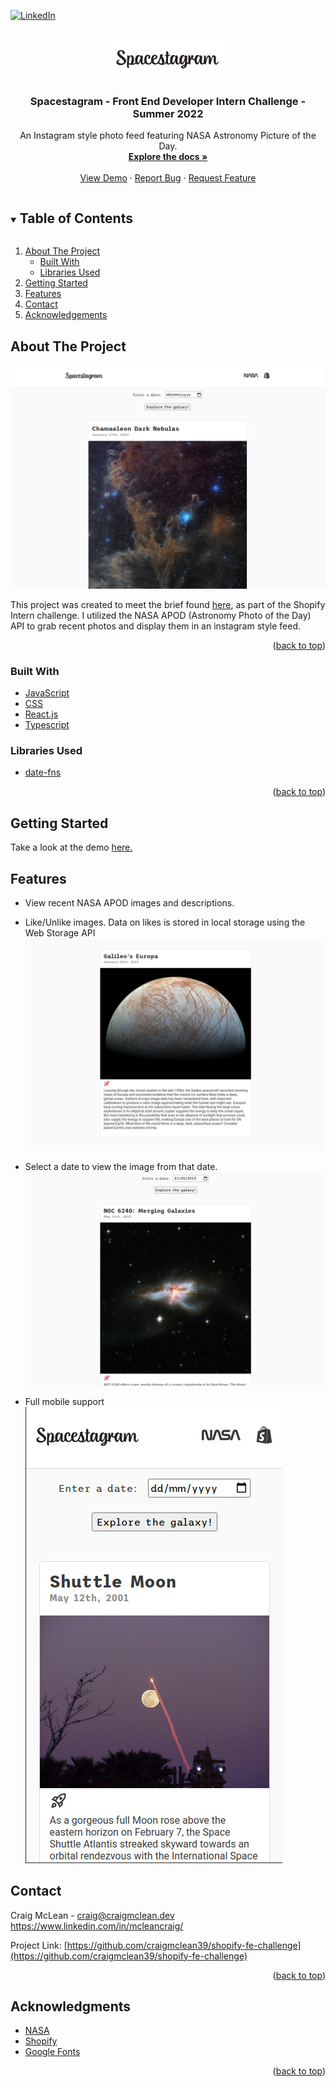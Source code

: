 <div id="top"></div>
<!--
*** Thanks for checking out the Best-README-Template. If you have a suggestion
*** that would make this better, please fork the repo and create a pull request
*** or simply open an issue with the tag "enhancement".
*** Don't forget to give the project a star!
*** Thanks again! Now go create something AMAZING! :D
-->

<!-- PROJECT SHIELDS -->
<!--
*** I'm using markdown "reference style" links for readability.
*** Reference links are enclosed in brackets [ ] instead of parentheses ( ).
*** See the bottom of this document for the declaration of the reference variables
*** for contributors-url, forks-url, etc. This is an optional, concise syntax you may use.
*** https://www.markdownguide.org/basic-syntax/#reference-style-links
-->

<!-- [![Contributors][contributors-shield]][contributors-url]
[![Forks][forks-shield]][forks-url]
[![Stargazers][stars-shield]][stars-url]
[![Issues][issues-shield]][issues-url]
[![MIT License][license-shield]][license-url] -->

[![LinkedIn][linkedin-shield]][linkedin-url]

<!-- PROJECT LOGO -->
<br />
<div align="center">
  <a href="https://github.com/craigmclean39/shopify-fe-challenge">
    <img src="./src/media/spacestagram.png" alt="Logo" style="background-color: white; padding: 1rem">
  </a>

<h3 align="center">Spacestagram - Front End Developer Intern Challenge - Summer 2022</h3>

  <p align="center">
    An Instagram style photo feed featuring NASA Astronomy Picture of the Day.
    <br />
    <a href="https://github.com/craigmclean39/shopify-fe-challenge"><strong>Explore the docs »</strong></a>
    <br />
    <br />
    <a href="https://github.com/craigmclean39/shopify-fe-challenge">View Demo</a>
    ·
    <a href="https://github.com/craigmclean39/shopify-fe-challenge/issues">Report Bug</a>
    ·
    <a href="https://github.com/craigmclean39/shopify-fe-challenge/issues">Request Feature</a>
  </p>
</div>

<!-- TABLE OF CONTENTS -->
<details open="open">
  <summary><h2 style="display: inline-block">Table of Contents</h2></summary>
  <ol>
    <li>
      <a href="#about-the-project">About The Project</a>
      <ul>
        <li><a href="#built-with">Built With</a></li>
        <li><a href="#libraries-used">Libraries Used</a></li>
      </ul>
    </li>
    <li>
      <a href="#getting-started">Getting Started</a>
    </li>
    <li><a href="#features">Features</a></li>
    <li><a href="#contact">Contact</a></li>
    <li><a href="#acknowledgements">Acknowledgements</a></li>
  </ol>
</details>

<!-- ABOUT THE PROJECT -->

## About The Project

[![Product Name Screen Shot][product-screenshot]](https://craigmclean39.github.io/shopify-fe-challenge/)

<p>
This project was created to meet the brief found <a href="https://docs.google.com/document/d/13zXpyrC2yGxoLXKktxw2VJG2Jw8SdUfliLM-bYQLjqE/edit#heading=h.31w9woubunro">here</a>, as part of the Shopify Intern challenge. I utilized the NASA APOD (Astronomy Photo of the Day) API to grab recent photos and display them in an instagram style feed.

</p>

<p align="right">(<a href="#top">back to top</a>)</p>

### Built With

- [JavaScript](https://developer.mozilla.org/en-US/docs/Web/JavaScript)
- [CSS](https://developer.mozilla.org/en-US/docs/Web/CSS)
- [React.js](https://reactjs.org/)
- [Typescript](https://www.typescriptlang.org/)

### Libraries Used

- [date-fns](https://date-fns.org/)

<p align="right">(<a href="#top">back to top</a>)</p>

<!-- GETTING STARTED -->

## Getting Started

Take a look at the demo <a href="https://craigmclean39.github.io/shopify-fe-challenge/">here.</a>

## Features

- View recent NASA APOD images and descriptions.<br>
- Like/Unlike images. Data on likes is stored in local storage using the Web Storage API<br>
  <img src="./readme/like.jpg">

- Select a date to view the image from that date.<br>
  <img src="./readme/dateselect.jpg">
- Full mobile support<br>
  <img src="./readme/mobile.jpg">

<!-- CONTACT -->

## Contact

Craig McLean - craig@craigmclean.dev<br>
https://www.linkedin.com/in/mcleancraig/

Project Link: [https://github.com/craigmclean39/shopify-fe-challenge](https://github.com/craigmclean39/shopify-fe-challenge)

<p align="right">(<a href="#top">back to top</a>)</p>

<!-- ACKNOWLEDGMENTS -->

## Acknowledgments

- [NASA](https://www.nasa.gov/)
- [Shopify](https://www.shopify.com/)
- [Google Fonts](https://fonts.google.com/)

<p align="right">(<a href="#top">back to top</a>)</p>

<!-- MARKDOWN LINKS & IMAGES -->
<!-- https://www.markdownguide.org/basic-syntax/#reference-style-links -->

[linkedin-shield]: https://img.shields.io/badge/-LinkedIn-black.svg?style=for-the-badge&logo=linkedin&colorB=555
[linkedin-url]: https://www.linkedin.com/in/mcleancraig/
[product-screenshot]: ./readme/spacestagram.png
